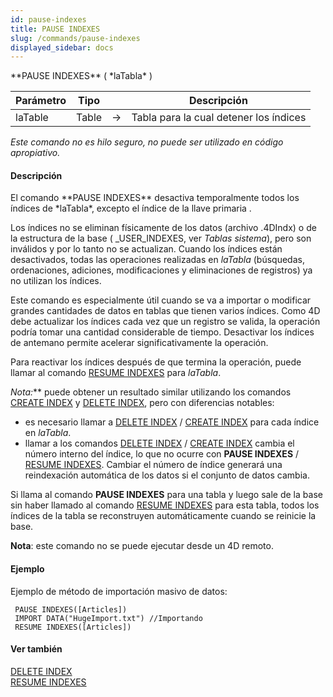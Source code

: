 ```yaml
---
id: pause-indexes
title: PAUSE INDEXES
slug: /commands/pause-indexes
displayed_sidebar: docs
---
```


<!--REF #_command_.PAUSE INDEXES.Syntax-->**PAUSE INDEXES** ( *laTabla* )<!-- END REF-->
<!--REF #_command_.PAUSE INDEXES.Params-->
| Parámetro | Tipo |  | Descripción |
| --- | --- | --- | --- |
| laTable | Table | &#8594;  | Tabla para la cual detener los índices |

<!-- END REF-->

*Este comando no es hilo seguro, no puede ser utilizado en código apropiativo.*


#### Descripción 

<!--REF #_command_.PAUSE INDEXES.Summary-->El comando **PAUSE INDEXES** desactiva temporalmente todos los índices de *laTabla*, excepto el índice de la llave primaria .<!-- END REF-->  
  
Los índices no se eliminan físicamente de los datos (archivo .4DIndx) o de la estructura de la base ( \_USER\_INDEXES, ver *Tablas sistema*), pero son inválidos y por lo tanto no se actualizan. Cuando los índices están desactivados, todas las operaciones realizadas en *laTabla* (búsquedas, ordenaciones, adiciones, modificaciones y eliminaciones de registros) ya no utilizan los índices.  
  
Este comando es especialmente útil cuando se va a importar o modificar grandes cantidades de datos en tablas que tienen varios índices. Como 4D debe actualizar los índices cada vez que un registro se valida, la operación podría tomar una cantidad considerable de tiempo. Desactivar los índices de antemano permite acelerar significativamente la operación.  
  
Para reactivar los índices después de que termina la operación, puede llamar al comando [RESUME INDEXES](resume-indexes.md) para *laTabla*.  
  
**Nota*:*** puede obtener un resultado similar utilizando los comandos [CREATE INDEX](create-index.md) y [DELETE INDEX](delete-index.md), pero con diferencias notables:

* es necesario llamar a [DELETE INDEX](delete-index.md) / [CREATE INDEX](create-index.md) para cada índice en *laTabla*.
* llamar a los comandos [DELETE INDEX](delete-index.md) / [CREATE INDEX](create-index.md) cambia el número interno del índice, lo que no ocurre con **PAUSE INDEXES** / [RESUME INDEXES](resume-indexes.md). Cambiar el número de índice generará una reindexación automática de los datos si el conjunto de datos cambia.

Si llama al comando **PAUSE INDEXES** para una tabla y luego sale de la base sin haber llamado al comando [RESUME INDEXES](resume-indexes.md) para esta tabla, todos los índices de la tabla se reconstruyen automáticamente cuando se reinicie la base.

**Nota**: este comando no se puede ejecutar desde un 4D remoto.  

#### Ejemplo 

Ejemplo de método de importación masivo de datos:

```4d
 PAUSE INDEXES([Articles])
 IMPORT DATA("HugeImport.txt") //Importando
 RESUME INDEXES([Articles])
```

#### Ver también 

[DELETE INDEX](delete-index.md)  
[RESUME INDEXES](resume-indexes.md)  